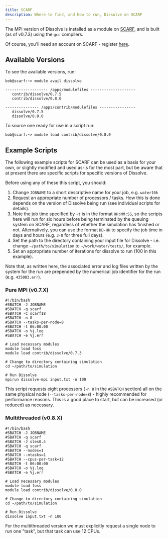 ```yaml
---
title: SCARF
description: Where to find, and how to run, Dissolve on SCARF
---
```


The MPI version of Dissolve is installed as a module on [SCARF](https://www.scarf.rl.ac.uk), and is built (as of v0.7.3) using the `gcc` compilers.

Of course, you'll need an account on SCARF - register [here](https://www.scarf.rl.ac.uk/registration.html).

## Available Versions

To see the available versions, run:

```
bob@scarf:~> module avail dissolve

------------------- /apps/modulefiles --------------------
   contrib/dissolve/0.7.5
   contrib/dissolve/0.8.0

--------------- /apps/contrib/modulefiles ----------------
   dissolve/0.7.5
   dissolve/0.8.0
```

To source one ready for use in a script run:

```
bob@scarf:~> module load contrib/dissolve/0.8.0
```

## Example Scripts

The following example scripts for SCARF can be used as a basis for your own, or slightly modified and used as-is for the most part, but be aware that at present there are specific scripts for specific versions of Dissolve.

Before using any of these this script, you should:
1. Change `JOBNAME` to a short descriptive name for your job, e.g. `water10k`
2. Request an appropriate number of processors / tasks. How this is done depends on the version of Dissolve being run (see individual scripts for details).
3. Note the job time specified by `-t` is in the format `HH:MM:SS`, so the scripts here will run for six hours before being terminated by the queuing system on SCARF, regardless of whether the simulation has finished or not. Alternatively, you can use the format `DD-HH` to specify the job time in days and hours (e.g. `3-0` for three full days).
4. Set the path to the directory containing your input file for Dissolve - i.e. change `~/path/to/simulation` to `~/work/water/tests/`, for example.
5. Set an appropriate number of iterations for dissolve to run (100 in this example).

Note that, as written here, the associated error and log files written by the system for the run are prepended by the numerical job identifier for the run (e.g. `435003.err`).

### Pure MPI (v0.7.X)

```
#!/bin/bash
#SBATCH -J JOBNAME
#SBATCH -q scarf
#SBATCH -C scarf18
#SBATCH -n 8
#SBATCH --tasks-per-node=8
#SBATCH -t 06:00:00
#SBATCH -o %j.log
#SBATCH -e %j.err

# Load necessary modules
module load foss
module load contrib/dissolve/0.7.3

# Change to directory containing simulation
cd ~/path/to/simulation

# Run Dissolve
mpirun dissolve-mpi input.txt -n 100
```

 This script requests eight processors (`-n 8` in the `#SBATCH` section) all on the same physical node (`--tasks-per-node=8`) - highly recommended for performance reasons. This is a good place to start, but can be increased (or reduced) as necessary.

### Multithreaded (v0.8.X)

```
#!/bin/bash
#SBATCH -J JOBNAME
#SBATCH -q scarf
#SBATCH -J sles0.4
#SBATCH -q scarf
#SBATCH --nodes=1
#SBATCH --ntasks=1
#SBATCH --cpus-per-task=12
#SBATCH -t 06:00:00
#SBATCH -o %j.log
#SBATCH -e %j.err

# Load necessary modules
module load foss
module load contrib/dissolve/0.8.0

# Change to directory containing simulation
cd ~/path/to/simulation

# Run Dissolve
dissolve input.txt -n 100
```

For the multithreaded version we must explicitly request a single node to run one "task", but that task can use 12 CPUs.

